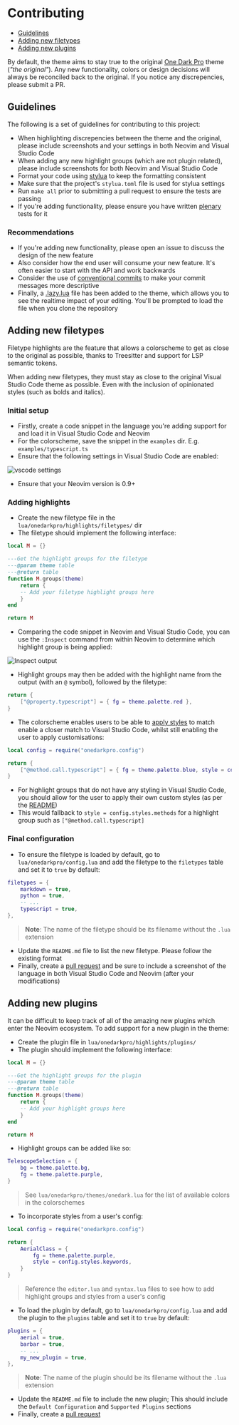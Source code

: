 # Contributing

- [Guidelines](#guidelines)
- [Adding new filetypes](#adding-new-filetypes)
- [Adding new plugins](#adding-new-plugins)

By default, the theme aims to stay true to the original [One Dark Pro](https://github.com/Binaryify/OneDark-Pro) theme (_"the original"_). Any new functionality, colors or design decisions will always be reconciled back to the original. If you notice any discrepencies, please submit a PR.

## Guidelines

The following is a set of guidelines for contributing to this project:

- When highlighting discrepencies between the theme and the original, please include screenshots and your settings in both Neovim and Visual Studio Code
- When adding any new highlight groups (which are not plugin related), please include screenshots for both Neovim and Visual Studio Code
- Format your code using [stylua](https://github.com/johnnymorganz/stylua) to keep the formatting consistent
- Make sure that the project's `stylua.toml` file is used for stylua settings
- Run `make all` prior to submitting a pull request to ensure the tests are passing
- If you're adding functionality, please ensure you have written [plenary](https://github.com/nvim-lua/plenary.nvim/blob/master/TESTS_README.md) tests for it

### Recommendations

- If you're adding new functionality, please open an issue to discuss the design of the new feature
- Also consider how the end user will consume your new feature. It's often easier to start with the API and work backwards
- Consider the use of [conventional commits](https://www.conventionalcommits.org/en/v1.0.0/) to make your commit messages more descriptive
- Finally, a [.lazy.lua](https://github.com/olimorris/onedarkpro.nvim/blob/main/.lazy.lua) file has been added to the theme, which allows you to see the realtime impact of your editing. You'll be prompted to load the file when you clone the repository

## Adding new filetypes

Filetype highlights are the feature that allows a colorscheme to get as close to the original as possible, thanks to Treesitter and support for LSP semantic tokens.

When adding new filetypes, they must stay as close to the original Visual Studio Code theme as possible. Even with the inclusion of opinionated styles (such as bolds and italics).

### Initial setup

- Firstly, create a code snippet in the language you're adding support for and load it in Visual Studio Code and Neovim
- For the colorscheme, save the snippet in the `examples` dir. E.g. `examples/typescript.ts`
- Ensure that the following settings in Visual Studio Code are enabled:

<img src="https://user-images.githubusercontent.com/9512444/196125493-e4a84477-6396-49c5-b1a9-6c5c548458c0.png" alt="vscode settings" />

- Ensure that your Neovim version is 0.9+

### Adding highlights

- Create the new filetype file in the `lua/onedarkpro/highlights/filetypes/` dir
- The filetype should implement the following interface:

```lua
local M = {}

---Get the highlight groups for the filetype
---@param theme table
---@return table
function M.groups(theme)
    return {
    -- Add your filetype highlight groups here
    }
end

return M
```

- Comparing the code snippet in Neovim and Visual Studio Code, you can use the `:Inspect` command from within Neovim to determine which highlight group is being applied:

<img src="https://user-images.githubusercontent.com/9512444/224000509-27b5a5c3-6f82-437b-8915-70cab224ede0.png" alt="Inspect output" />

- Highlight groups may then be added with the highlight name from the output (with an `@` symbol), followed by the filetype:

```lua
return {
    ["@property.typescript"] = { fg = theme.palette.red },
}
```

- The colorscheme enables users to be able to [apply styles](https://github.com/olimorris/onedarkpro.nvim#configuring-styles) to match enable a closer match to Visual Studio Code, whilst still enabling the user to apply customisations:

```lua
local config = require("onedarkpro.config")

return {
    ["@method.call.typescript"] = { fg = theme.palette.blue, style = config.styles.methods },
}
```

- For highlight groups that do not have any styling in Visual Studio Code, you should allow for the user to apply their own custom styles (as per the [README](https://github.com/olimorris/onedarkpro.nvim#configuring-styles))
- This would fallback to `style = config.styles.methods` for a highlight group such as `["@method.call.typescript]`

### Final configuration

- To ensure the filetype is loaded by default, go to `lua/onedarkpro/config.lua` and add the filetype to the `filetypes` table and set it to `true` by default:

```lua
filetypes = {
    markdown = true,
    python = true,
    -- ...
    typescript = true,
},
```

> **Note**: The name of the filetype should be its filename without the `.lua` extension

- Update the `README.md` file to list the new filetype. Please follow the existing format
- Finally, create a [pull request](https://docs.github.com/en/pull-requests/collaborating-with-pull-requests/proposing-changes-to-your-work-with-pull-requests/about-pull-requests) and be sure to include a screenshot of the language in both Visual Studio Code and Neovim (after your modifications)

## Adding new plugins

It can be difficult to keep track of all of the amazing new plugins which enter the Neovim ecosystem. To add support for a new plugin in the theme:

- Create the plugin file in `lua/onedarkpro/highlights/plugins/`
- The plugin should implement the following interface:

```lua
local M = {}

---Get the highlight groups for the plugin
---@param theme table
---@return table
function M.groups(theme)
    return {
    -- Add your highlight groups here
    }
end

return M
```

- Highlight groups can be added like so:

```lua
TelescopeSelection = {
    bg = theme.palette.bg,
    fg = theme.palette.purple,
}
```

> See `lua/onedarkpro/themes/onedark.lua` for the list of available colors in the colorschemes

- To incorporate styles from a user's config:

```lua
local config = require("onedarkpro.config")

return {
    AerialClass = {
        fg = theme.palette.purple,
        style = config.styles.keywords,
    }
}
```

> Reference the `editor.lua` and `syntax.lua` files to see how to add highlight groups and styles from a user's config

- To load the plugin by default, go to `lua/onedarkpro/config.lua` and add the plugin to the `plugins` table and set it to `true` by default:

```lua
plugins = {
    aerial = true,
    barbar = true,
    -- ...
    my_new_plugin = true,
},
```

> **Note**: The name of the plugin should be its filename without the `.lua` extension

- Update the `README.md` file to include the new plugin; This should include the `Default Configuration` and `Supported Plugins` sections
- Finally, create a [pull request](https://docs.github.com/en/pull-requests/collaborating-with-pull-requests/proposing-changes-to-your-work-with-pull-requests/about-pull-requests)
